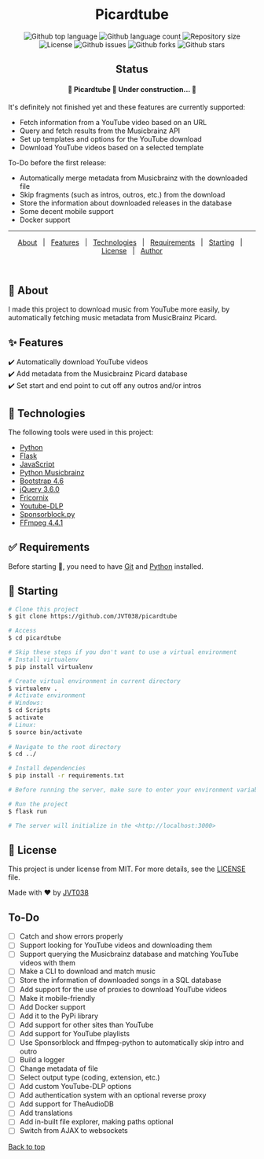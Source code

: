 <!-- <div align="center" id="top"> 
  <img src="./.github/app.gif" alt="Picardtube" />

  &#xa0;

  <a href="https://picardtube.netlify.app">Demo</a>
</div> -->
<h1 align="center">Picardtube</h1>

<p align="center">
  <img alt="Github top language" src="https://img.shields.io/github/languages/top/JVT038/picardtube">

  <img alt="Github language count" src="https://img.shields.io/github/languages/count/JVT038/picardtube">

  <img alt="Repository size" src="https://img.shields.io/github/repo-size/JVT038/picardtube">

  <img alt="License" src="https://img.shields.io/github/license/JVT038/picardtube">

  <img alt="Github issues" src="https://img.shields.io/github/issues/JVT038/picardtube" />

  <img alt="Github forks" src="https://img.shields.io/github/forks/JVT038/picardtube" />

  <img alt="Github stars" src="https://img.shields.io/github/stars/JVT038/picardtube" />
</p>

<h2 align="center">Status</h2>

<h4 align="center"> 
	🚧  Picardtube 🚀 Under construction...  🚧 <br/>
</h4>
<p>
  It's definitely not finished yet and these features are currently supported:

  - Fetch information from a YouTube video based on an URL
  - Query and fetch results from the Musicbrainz API
  - Set up templates and options for the YouTube download
  - Download YouTube videos based on a selected template

  To-Do before the first release:

  - Automatically merge metadata from Musicbrainz with the downloaded file
  - Skip fragments (such as intros, outros, etc.) from the download
  - Store the information about downloaded releases in the database
  - Some decent mobile support
  - Docker support
</p>

<hr>

<p align="center">
  <a href="#dart-about">About</a> &#xa0; | &#xa0; 
  <a href="#sparkles-features">Features</a> &#xa0; | &#xa0;
  <a href="#rocket-technologies">Technologies</a> &#xa0; | &#xa0;
  <a href="#white_check_mark-requirements">Requirements</a> &#xa0; | &#xa0;
  <a href="#checkered_flag-starting">Starting</a> &#xa0; | &#xa0;
  <a href="#memo-license">License</a> &#xa0; | &#xa0;
  <a href="https://github.com/JVT038" target="_blank">Author</a>
</p>

<br>

## :dart: About ##

I made this project to download music from YouTube more easily, by automatically fetching music metadata from MusicBrainz Picard. 

## :sparkles: Features ##

:heavy_check_mark: Automatically download YouTube videos <br/>
:heavy_check_mark: Add metadata from the Musicbrainz Picard database <br/>
:heavy_check_mark: Set start and end point to cut off any outros  and/or intros

## :rocket: Technologies ##

The following tools were used in this project:

- [Python](https://python.org/)
- [Flask](https://flask.palletsprojects.com/en/2.0.x/)
- [JavaScript](https://www.javascript.com/)
- [Python Musicbrainz](https://python-musicbrainzngs.readthedocs.io)
- [Bootstrap 4.6](https://getbootstrap.com/docs/4.6)
- [jQuery 3.6.0](https://jquery.com/)
- [Fricornix](https://friconix.com/)
- [Youtube-DLP](https://github.com/yt-dlp/yt-dlp)
- [Sponsorblock.py](https://github.com/wasi-master/sponsorblock.py)
- [FFmpeg 4.4.1](https://ffmpeg.org/)

## :white_check_mark: Requirements ##

Before starting :checkered_flag:, you need to have [Git](https://git-scm.com) and [Python](https://python.org) installed.

## :checkered_flag: Starting ##
```bash
# Clone this project
$ git clone https://github.com/JVT038/picardtube

# Access
$ cd picardtube

# Skip these steps if you don't want to use a virtual environment
# Install virtualenv
$ pip install virtualenv

# Create virtual environment in current directory
$ virtualenv .
# Activate environment
# Windows:
$ cd Scripts
$ activate
# Linux:
$ source bin/activate
 
# Navigate to the root directory
$ cd ../

# Install dependencies
$ pip install -r requirements.txt

# Before running the server, make sure to enter your environment variables in example.flaskenv and rename example.flaskenv to .flaskenv, so remove 'example'.

# Run the project
$ flask run

# The server will initialize in the <http://localhost:3000>
```

## :memo: License ##

This project is under license from MIT. For more details, see the [LICENSE](LICENSE) file.


Made with :heart: by <a href="https://github.com/JVT038" target="_blank">JVT038</a>

## To-Do

- [ ] Catch and show errors properly
- [ ] Support looking for YouTube videos and downloading them
- [ ] Support querying the Musicbrainz database and matching YouTube videos with them
- [ ] Make a CLI to download and match music
- [ ] Store the information of downloaded songs in a SQL database
- [ ] Add support for the use of proxies to download YouTube videos
- [ ] Make it mobile-friendly
- [ ] Add Docker support
- [ ] Add it to the PyPi library
- [ ] Add support for other sites than YouTube
- [ ] Add support for YouTube playlists
- [ ] Use Sponsorblock and ffmpeg-python to automatically skip intro and outro
- [ ] Build a logger
- [ ] Change metadata of file
- [ ] Select output type (coding, extension, etc.)
- [ ] Add custom YouTube-DLP options
- [ ] Add authentication system with an optional reverse proxy
- [ ] Add support for TheAudioDB
- [ ] Add translations
- [ ] Add in-built file explorer, making paths optional
- [ ] Switch from AJAX to websockets
&#xa0;

<a href="#top">Back to top</a>